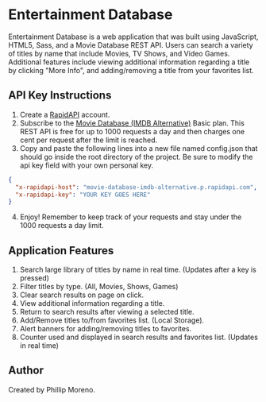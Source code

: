 # Entertainment Database

Entertainment Database is a web application that was built using JavaScript, HTML5, Sass, and a Movie Database REST API. Users can search a variety of titles by name that include Movies, TV Shows, and Video Games. Additional features include viewing additional information regarding a title by clicking "More Info", and adding/removing a title from your favorites list.

## API Key Instructions

1. Create a [RapidAPI](https://rapidapi.com/) account.
2. Subscribe to the [Movie Database (IMDB Alternative)](https://rapidapi.com/rapidapi/api/movie-database-imdb-alternative) Basic plan. This REST API is free for up to 1000 requests a day and then charges one cent per request after the limit is reached.
3. Copy and paste the following lines into a new file named config.json that should go inside the root directory of the project. Be sure to modify the api key field with your own personal key.

```json
{
  "x-rapidapi-host": "movie-database-imdb-alternative.p.rapidapi.com",
  "x-rapidapi-key": "YOUR KEY GOES HERE"
}
```

4. Enjoy! Remember to keep track of your requests and stay under the 1000 requests a day limit.

## Application Features

1.  Search large library of titles by name in real time. (Updates after a
    key is pressed)
2.  Filter titles by type. (All, Movies, Shows, Games)
3.  Clear search results on page on click.
4.  View additional information regarding a title.
5.  Return to search results after viewing a selected title.
6.  Add/Remove titles to/from favorites list. (Local Storage).
7.  Alert banners for adding/removing titles to favorites.
8.  Counter used and displayed in search results and favorites list.
    (Updates in real time)

## Author

Created by Phillip Moreno.
